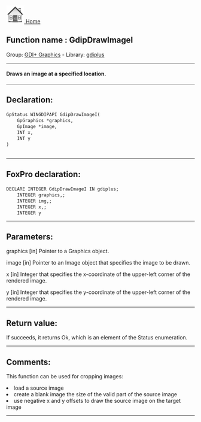 [<img src="../../images/home.png"> Home ](https://github.com/VFPX/Win32API)  

## Function name : GdipDrawImageI
Group: [GDI+ Graphics](../../functions_group.md#GDIplus_Graphics)  -  Library: [gdiplus](../../libraries.md#gdiplus)  
***  


#### Draws an image at a specified location.
***  


## Declaration:
```foxpro  
GpStatus WINGDIPAPI GdipDrawImageI(
	GpGraphics *graphics,
	GpImage *image,
	INT x,
	INT y
)
  
```  
***  


## FoxPro declaration:
```foxpro  
DECLARE INTEGER GdipDrawImageI IN gdiplus;
	INTEGER graphics,;
	INTEGER img,;
	INTEGER x,;
	INTEGER y  
```  
***  


## Parameters:
graphics
[in] Pointer to a Graphics object.

image
[in] Pointer to an Image object that specifies the image to be drawn. 

x
[in] Integer that specifies the x-coordinate of the upper-left corner of the rendered image. 

y
[in] Integer that specifies the y-coordinate of the upper-left corner of the rendered image.   
***  


## Return value:
If succeeds, it returns Ok, which is an element of the Status enumeration.  
***  


## Comments:
This function can be used for cropping images:  
<LI>load a source image  
<LI>create a blank image the size of the valid part of the source image  
<LI>use negative x and y offsets to draw the source image on the target image  
  
***  

